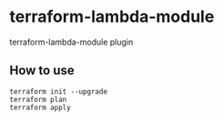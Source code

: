 # terraform-lambda-module
terraform-lambda-module plugin

## How to use
```
terraform init --upgrade
terraform plan
terraform apply
```
